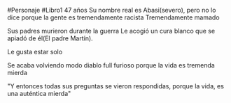 #Personaje #Libro1 
47 años
Su nombre real es Abasi(severo), pero no lo dice porque la gente es tremendamente racista
Tremendamente mamado

Sus padres murieron durante la guerra
Le acogió un cura blanco que se apiadó de él(El padre Martín).

Le gusta estar solo

Se acaba volviendo modo diablo full furioso porque la vida es tremenda mierda

"Y entonces todas sus preguntas se vieron respondidas, porque la vida, es una auténtica mierda"
